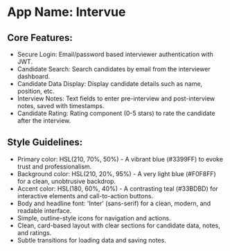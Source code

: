 # **App Name**: Intervue

## Core Features:

- Secure Login: Email/password based interviewer authentication with JWT.
- Candidate Search: Search candidates by email from the interviewer dashboard.
- Candidate Data Display: Display candidate details such as name, position, etc.
- Interview Notes: Text fields to enter pre-interview and post-interview notes, saved with timestamps.
- Candidate Rating: Rating component (0-5 stars) to rate the candidate after the interview.

## Style Guidelines:

- Primary color: HSL(210, 70%, 50%) - A vibrant blue (#3399FF) to evoke trust and professionalism.
- Background color: HSL(210, 20%, 95%) - A very light blue (#F0F8FF) for a clean, unobtrusive backdrop.
- Accent color: HSL(180, 60%, 40%) - A contrasting teal (#33BDBD) for interactive elements and call-to-action buttons.
- Body and headline font: 'Inter' (sans-serif) for a clean, modern, and readable interface.
- Simple, outline-style icons for navigation and actions.
- Clean, card-based layout with clear sections for candidate data, notes, and ratings.
- Subtle transitions for loading data and saving notes.